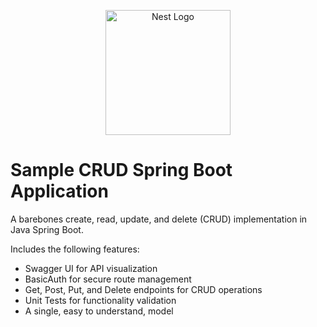 <p align="center">
  <a href="https://spring.io/" target="blank"><img src="https://spring.io/img/spring-2.svg" width="200" alt="Nest Logo" /></a>
</p>

# Sample CRUD Spring Boot Application

A barebones create, read, update, and delete (CRUD) implementation in Java Spring Boot.

Includes the following features:

- Swagger UI for API visualization
- BasicAuth for secure route management
- Get, Post, Put, and Delete endpoints for CRUD operations
- Unit Tests for functionality validation
- A single, easy to understand, model
